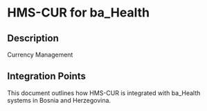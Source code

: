 # HMS-CUR for ba_Health

## Description

Currency Management

## Integration Points

This document outlines how HMS-CUR is integrated with ba_Health systems in Bosnia and Herzegovina.
